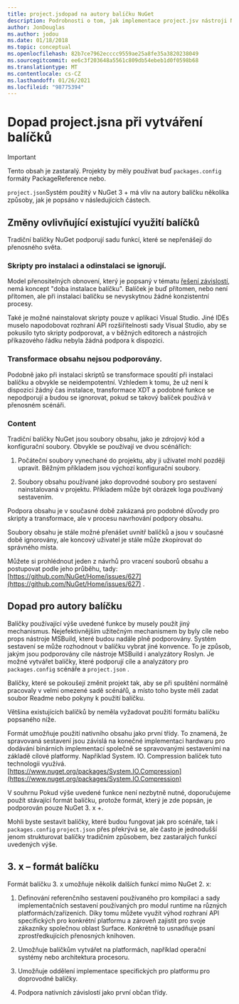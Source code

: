 ```yaml
---
title: project.jsdopad na autory balíčku NuGet
description: Podrobnosti o tom, jak implementace project.jsv nástroji NuGet 3. x ovlivňuje autory balíčků, jako jsou nepodporované funkce, obsah a formát balíčku.
author: JonDouglas
ms.author: jodou
ms.date: 01/18/2018
ms.topic: conceptual
ms.openlocfilehash: 82b7ce7962ecccc9559ae25a8fe35a3820238049
ms.sourcegitcommit: ee6c3f203648a5561c809db54ebeb1d0f0598b68
ms.translationtype: MT
ms.contentlocale: cs-CZ
ms.lasthandoff: 01/26/2021
ms.locfileid: "98775394"
---
```

# <a name="impact-of-projectjson-when-creating-packages"></a>Dopad project.jsna při vytváření balíčků

> [!Important]
> Tento obsah je zastaralý. Projekty by měly používat buď `packages.config` formáty PackageReference nebo.

`project.json`Systém použitý v NuGet 3 + má vliv na autory balíčku několika způsoby, jak je popsáno v následujících částech.

## <a name="changes-affecting-existing-packages-usage"></a>Změny ovlivňující existující využití balíčků

Tradiční balíčky NuGet podporují sadu funkcí, které se nepřenášejí do přenosného světa.

### <a name="install-and-uninstall-scripts-are-ignored"></a>Skripty pro instalaci a odinstalaci se ignorují.

Model přenositelných obnovení, který je popsaný v tématu [řešení závislostí](../concepts/dependency-resolution.md#dependency-resolution-with-packagereference), nemá koncept "doba instalace balíčku". Balíček je buď přítomen, nebo není přítomen, ale při instalaci balíčku se nevyskytnou žádné konzistentní procesy.

Také je možné nainstalovat skripty pouze v aplikaci Visual Studio. Jiné IDEs muselo napodobovat rozhraní API rozšiřitelnosti sady Visual Studio, aby se pokusilo tyto skripty podporovat, a v běžných editorech a nástrojích příkazového řádku nebyla žádná podpora k dispozici.

### <a name="content-transforms-are-not-supported"></a>Transformace obsahu nejsou podporovány.

Podobně jako při instalaci skriptů se transformace spouští při instalaci balíčku a obvykle se neidempotentní. Vzhledem k tomu, že už není k dispozici žádný čas instalace, transformace XDT a podobné funkce se nepodporují a budou se ignorovat, pokud se takový balíček používá v přenosném scénáři.

### <a name="content"></a>Content

Tradiční balíčky NuGet jsou soubory obsahu, jako je zdrojový kód a konfigurační soubory. Obvykle se používají ve dvou scénářích:

1. Počáteční soubory vynechané do projektu, aby ji uživatel mohl později upravit. Běžným příkladem jsou výchozí konfigurační soubory.

1. Soubory obsahu používané jako doprovodné soubory pro sestavení nainstalovaná v projektu. Příkladem může být obrázek loga používaný sestavením.

Podpora obsahu je v současné době zakázaná pro podobné důvody pro skripty a transformace, ale v procesu navrhování podpory obsahu.

Soubory obsahu je stále možné přenášet uvnitř balíčků a jsou v současné době ignorovány, ale koncový uživatel je stále může zkopírovat do správného místa.

Můžete si prohlédnout jeden z návrhů pro vracení souborů obsahu a postupovat podle jeho průběhu, tady: [https://github.com/NuGet/Home/issues/627](https://github.com/NuGet/Home/issues/627) .

## <a name="impact-for-package-authors"></a>Dopad pro autory balíčku

Balíčky používající výše uvedené funkce by musely použít jiný mechanismus. Nejefektivnějším užitečným mechanismem by byly cíle nebo props nástroje MSBuild, které budou nadále plně podporovány. Systém sestavení se může rozhodnout v balíčku vybrat jiné konvence. To je způsob, jakým jsou podporovány cíle nástroje MSBuild i analyzátory Roslyn. Je možné vytvářet balíčky, které podporují cíle a analyzátory pro `packages.config` scénáře a `project.json` .

Balíčky, které se pokoušejí změnit projekt tak, aby se při spuštění normálně pracovaly v velmi omezené sadě scénářů, a místo toho byste měli zadat soubor Readme nebo pokyny k použití balíčku.

Většina existujících balíčků by neměla vyžadovat použití formátu balíčku popsaného níže.

Formát umožňuje použití nativního obsahu jako první třídy. To znamená, že spravovaná sestavení jsou závislá na konečné implementaci hardwaru pro dodávání binárních implementací společně se spravovanými sestaveními na základě cílové platformy. Například System. IO. Compression balíček tuto technologii využívá. [https://www.nuget.org/packages/System.IO.Compression](https://www.nuget.org/packages/System.IO.Compression)

V souhrnu Pokud výše uvedené funkce není nezbytně nutné, doporučujeme použít stávající formát balíčku, protože formát, který je zde popsán, je podporován pouze NuGet 3. x +.

Mohli byste sestavit balíčky, které budou fungovat jak pro scénáře, tak i `packages.config` `project.json` přes překrývá se, ale často je jednodušší jenom strukturovat balíčky tradičním způsobem, bez zastaralých funkcí uvedených výše.

## <a name="3x-package-format"></a>3. x – formát balíčku

Formát balíčku 3. x umožňuje několik dalších funkcí mimo NuGet 2. x:

1. Definování referenčního sestavení používaného pro kompilaci a sady implementačních sestavení používaných pro modul runtime na různých platformách/zařízeních. Díky tomu můžete využít výhod rozhraní API specifických pro konkrétní platformu a zároveň zajistit pro svoje zákazníky společnou oblast Surface. Konkrétně to usnadňuje psaní zprostředkujících přenosných knihoven.

1. Umožňuje balíčkům vytvářet na platformách, například operační systémy nebo architektura procesoru.

1. Umožňuje oddělení implementace specifických pro platformu pro doprovodné balíčky.

1. Podpora nativních závislostí jako první občan třídy.
